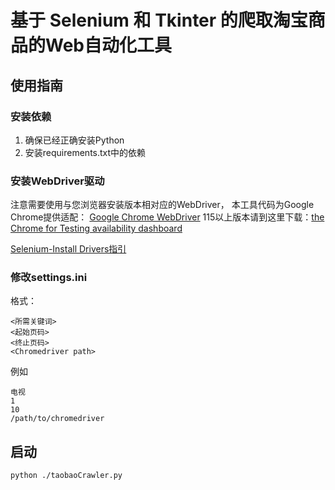 # 基于 Selenium 和 Tkinter 的爬取淘宝商品的Web自动化工具

## 使用指南
### 安装依赖
1. 确保已经正确安装Python
2. 安装requirements.txt中的依赖

### 安装WebDriver驱动
注意需要使用与您浏览器安装版本相对应的WebDriver，
本工具代码为Google Chrome提供适配：
[Google Chrome WebDriver](https://chromedriver.storage.googleapis.com/index.html)
115以上版本请到这里下载：[the Chrome for Testing availability dashboard](https://googlechromelabs.github.io/chrome-for-testing/)


[Selenium-Install Drivers指引](https://www.selenium.dev/documentation/webdriver/getting_started/install_drivers/)  

### 修改settings.ini

格式：
>
    <所需关键词>
    <起始页码>
    <终止页码>
    <Chromedriver path>

例如
> 
    电视
    1
    10
    /path/to/chromedriver

## 启动
>
    python ./taobaoCrawler.py
